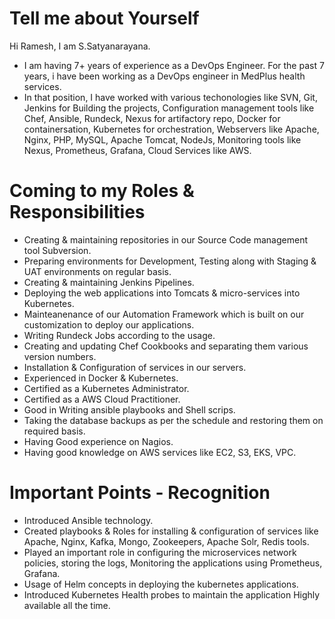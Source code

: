 # Tell me about Yourself
Hi Ramesh, I am S.Satyanarayana. 
- I am having 7+ years of experience as a DevOps Engineer. For the past 7 years, i have been working as a DevOps engineer in MedPlus health services.
- In that position, I have worked with various techonologies like SVN, Git, Jenkins for Building the projects, Configuration management tools like Chef, Ansible, Rundeck, Nexus for artifactory repo, Docker for containersation, Kubernetes for orchestration, Webservers like Apache, Nginx, PHP, MySQL, Apache Tomcat, NodeJs, Monitoring tools like Nexus, Prometheus, Grafana, Cloud Services like AWS.

# Coming to my Roles & Responsibilities
- Creating & maintaining repositories in our Source Code management tool Subversion.
- Preparing environments for Development, Testing along with Staging & UAT environments on regular basis.
- Creating & maintaining Jenkins Pipelines.
- Deploying the web applications into Tomcats & micro-services into Kubernetes.
- Mainteanenance of our Automation Framework which is built on our customization to deploy our applications.
- Writing Rundeck Jobs according to the usage.
- Creating and updating Chef Cookbooks and separating them various version numbers.
- Installation & Configuration of services in our servers.
- Experienced in Docker & Kubernetes.
- Certified as a Kubernetes Administrator.
- Certified as a AWS Cloud Practitioner.
- Good in Writing ansible playbooks and Shell scrips.
- Taking the database backups as per the schedule and restoring them on required basis.
- Having Good experience on Nagios.
- Having good knowledge on AWS services like EC2, S3, EKS, VPC. 

# Important Points - Recognition
- Introduced Ansible technology.
- Created playbooks & Roles for installing & configuration of services like Apache, Nginx, Kafka, Mongo, Zookeepers, Apache Solr, Redis tools.
- Played an important role in configuring the microservices network policies, storing the logs, Monitoring the applications using Prometheus, Grafana.
- Usage of Helm concepts in deploying the kubernetes applications.
- Introduced Kubernetes Health probes to maintain the application Highly available all the time.







  
